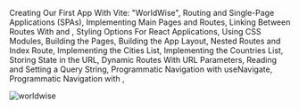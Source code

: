 Creating Our First App With Vite: "WorldWise",
Routing and Single-Page Applications (SPAs),
Implementing Main Pages and Routes,
Linking Between Routes With <Link /> and <NavLink />,
Styling Options For React Applications,
Using CSS Modules,
Building the Pages,
Building the App Layout,
Nested Routes and Index Route,
Implementing the Cities List,
Implementing the Countries List,
Storing State in the URL,
Dynamic Routes With URL Parameters,
Reading and Setting a Query String,
Programmatic Navigation with useNavigate,
Programmatic Navigation with <Navigate />,

![worldwise](https://github.com/cnon06/react-worldwise/assets/59291488/12a74739-cd00-4d28-be2f-7b86798dcb60)
